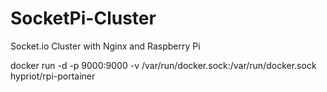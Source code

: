 # SocketPi-Cluster
Socket.io Cluster with Nginx and Raspberry Pi


docker run -d -p 9000:9000 -v /var/run/docker.sock:/var/run/docker.sock hypriot/rpi-portainer